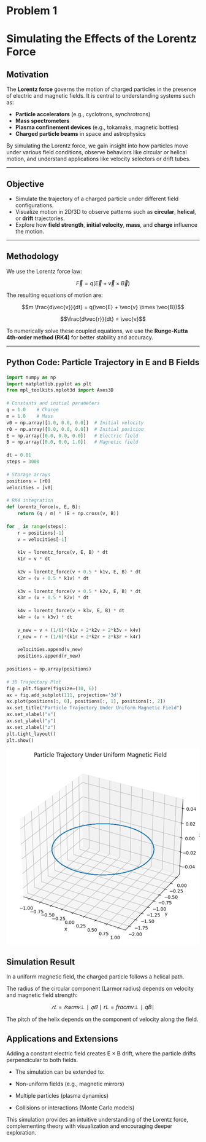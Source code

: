# Problem 1

# Simulating the Effects of the Lorentz Force

## Motivation

The **Lorentz force** governs the motion of charged particles in the presence of electric and magnetic fields. It is central to understanding systems such as:

- **Particle accelerators** (e.g., cyclotrons, synchrotrons)
- **Mass spectrometers**
- **Plasma confinement devices** (e.g., tokamaks, magnetic bottles)
- **Charged particle beams** in space and astrophysics

By simulating the Lorentz force, we gain insight into how particles move under various field conditions, observe behaviors like circular or helical motion, and understand applications like velocity selectors or drift tubes.

---

## Objective

- Simulate the trajectory of a charged particle under different field configurations.
- Visualize motion in 2D/3D to observe patterns such as **circular**, **helical**, or **drift** trajectories.
- Explore how **field strength**, **initial velocity**, **mass**, and **charge** influence the motion.

---

## Methodology

We use the Lorentz force law:

$$
\vec{F} = q(\vec{E} + \vec{v} \times \vec{B})
$$

The resulting equations of motion are:

$$m \frac{d\vec{v}}{dt} = q(\vec{E} + \vec{v} \times \vec{B})$$

$$\frac{d\vec{r}}{dt} = \vec{v}$$

To numerically solve these coupled equations, we use the **Runge-Kutta 4th-order method (RK4)** for better stability and accuracy.

---

## Python Code: Particle Trajectory in E and B Fields

```python
import numpy as np
import matplotlib.pyplot as plt
from mpl_toolkits.mplot3d import Axes3D

# Constants and initial parameters
q = 1.0    # Charge
m = 1.0    # Mass
v0 = np.array([1.0, 0.0, 0.0])  # Initial velocity
r0 = np.array([0.0, 0.0, 0.0])  # Initial position
E = np.array([0.0, 0.0, 0.0])   # Electric field
B = np.array([0.0, 0.0, 1.0])   # Magnetic field

dt = 0.01
steps = 3000

# Storage arrays
positions = [r0]
velocities = [v0]

# RK4 integration
def lorentz_force(v, E, B):
    return (q / m) * (E + np.cross(v, B))

for _ in range(steps):
    r = positions[-1]
    v = velocities[-1]

    k1v = lorentz_force(v, E, B) * dt
    k1r = v * dt

    k2v = lorentz_force(v + 0.5 * k1v, E, B) * dt
    k2r = (v + 0.5 * k1v) * dt

    k3v = lorentz_force(v + 0.5 * k2v, E, B) * dt
    k3r = (v + 0.5 * k2v) * dt

    k4v = lorentz_force(v + k3v, E, B) * dt
    k4r = (v + k3v) * dt

    v_new = v + (1/6)*(k1v + 2*k2v + 2*k3v + k4v)
    r_new = r + (1/6)*(k1r + 2*k2r + 2*k3r + k4r)

    velocities.append(v_new)
    positions.append(r_new)

positions = np.array(positions)

# 3D Trajectory Plot
fig = plt.figure(figsize=(10, 6))
ax = fig.add_subplot(111, projection='3d')
ax.plot(positions[:, 0], positions[:, 1], positions[:, 2])
ax.set_title("Particle Trajectory Under Uniform Magnetic Field")
ax.set_xlabel("x")
ax.set_ylabel("y")
ax.set_zlabel("z")
plt.tight_layout()
plt.show()

```

![Output](Lorentz%20Force.png)

## Simulation Result

In a uniform magnetic field, the charged particle follows a helical path.

The radius of the circular component (Larmor radius) depends on velocity and magnetic field strength:

$$𝑟𝐿=𝑓𝑟𝑎𝑐𝑚𝑣⊥∣𝑞𝐵∣ rL=fracmv ⊥ ∣qB∣$$

The pitch of the helix depends on the component of velocity along the field.

## Applications and Extensions

Adding a constant electric field creates E × B drift, where the particle drifts perpendicular to both fields.

- The simulation can be extended to:

- Non-uniform fields (e.g., magnetic mirrors)

- Multiple particles (plasma dynamics)

- Collisions or interactions (Monte Carlo models)

This simulation provides an intuitive understanding of the Lorentz force, complementing theory with visualization and encouraging deeper exploration.
